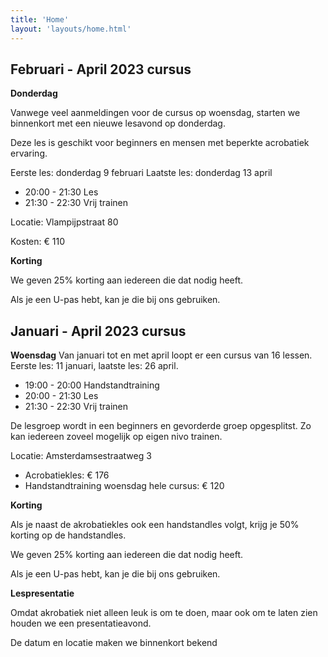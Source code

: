 ```yaml
---
title: 'Home'
layout: 'layouts/home.html'  
---
```


## Februari - April 2023 cursus

**Donderdag**

Vanwege veel aanmeldingen voor de cursus op woensdag, starten we binnenkort met een nieuwe lesavond op donderdag.

Deze les is geschikt voor beginners en mensen met beperkte acrobatiek ervaring.

Eerste les: donderdag 9 februari
Laatste les: donderdag 13 april

- 20:00 - 21:30 Les
- 21:30 - 22:30 Vrij trainen

Locatie: Vlampijpstraat 80

Kosten: € 110

**Korting**

We geven 25% korting aan iedereen die dat nodig heeft.

Als je een U-pas hebt, kan je die bij ons gebruiken.

## Januari - April 2023 cursus


**Woensdag**
Van januari tot en met april loopt er een cursus van 16 lessen. Eerste les: 11 januari,
laatste les: 26 april.
 
- 19:00 - 20:00 Handstandtraining
- 20:00 - 21:30 Les
- 21:30 - 22:30 Vrij trainen

De lesgroep wordt in een beginners en gevorderde groep opgesplitst. Zo kan iedereen zoveel mogelijk op eigen nivo trainen.

Locatie: Amsterdamsestraatweg 3

- Acrobatiekles: € 176
- Handstandtraining woensdag hele cursus: € 120

**Korting**

Als je naast de akrobatiekles ook een handstandles volgt, krijg je 50% korting op de handstandles.

We geven 25% korting aan iedereen die dat nodig heeft.

Als je een U-pas hebt, kan je die bij ons gebruiken.

**Lespresentatie**

Omdat akrobatiek niet alleen leuk is om te doen, maar ook om te laten zien houden we een presentatieavond.


De datum en locatie maken we binnenkort bekend






